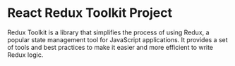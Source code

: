 # React Redux Toolkit Project

Redux Toolkit is a library that simplifies the process of using Redux, a popular state management tool for JavaScript applications. It provides a set of tools and best practices to make it easier and more efficient to write Redux logic.
